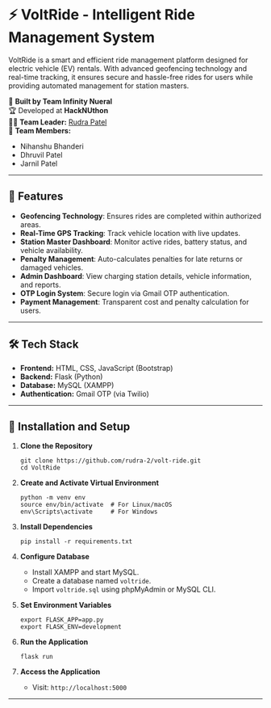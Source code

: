 # ⚡ VoltRide - Intelligent Ride Management System

VoltRide is a smart and efficient ride management platform designed for electric vehicle (EV) rentals. With advanced geofencing technology and real-time tracking, it ensures secure and hassle-free rides for users while providing automated management for station masters.

🚀 **Built by Team Infinity Nueral**  
🏆 Developed at **HackNUthon**  
👨‍💻 **Team Leader:** [Rudra Patel](https://github.com/rudra-2)  
🤝 **Team Members:**   
- Nihanshu Bhanderi
- Dhruvil Patel  
- Jarnil Patel  
---

## 🌟 Features

- **Geofencing Technology**: Ensures rides are completed within authorized areas.  
- **Real-Time GPS Tracking**: Track vehicle location with live updates.  
- **Station Master Dashboard**: Monitor active rides, battery status, and vehicle availability.  
- **Penalty Management**: Auto-calculates penalties for late returns or damaged vehicles.  
- **Admin Dashboard**: View charging station details, vehicle information, and reports.  
- **OTP Login System**: Secure login via Gmail OTP authentication.  
- **Payment Management**: Transparent cost and penalty calculation for users.  

---

## 🛠️ Tech Stack

- **Frontend:** HTML, CSS, JavaScript (Bootstrap)  
- **Backend:** Flask (Python)  
- **Database:** MySQL (XAMPP)  
- **Authentication:** Gmail OTP (via Twilio)  

---

## 🚀 Installation and Setup

1. **Clone the Repository**
    ```
    git clone https://github.com/rudra-2/volt-ride.git
    cd VoltRide
    ```

2. **Create and Activate Virtual Environment**
    ```
    python -m venv env
    source env/bin/activate  # For Linux/macOS
    env\Scripts\activate     # For Windows
    ```

3. **Install Dependencies**
    ```
    pip install -r requirements.txt
    ```

4. **Configure Database**
    - Install XAMPP and start MySQL.  
    - Create a database named `voltride`.  
    - Import `voltride.sql` using phpMyAdmin or MySQL CLI.  

5. **Set Environment Variables**
    ```
    export FLASK_APP=app.py
    export FLASK_ENV=development
    ```

6. **Run the Application**
    ```
    flask run
    ```

7. **Access the Application**
    - Visit: `http://localhost:5000`

---
